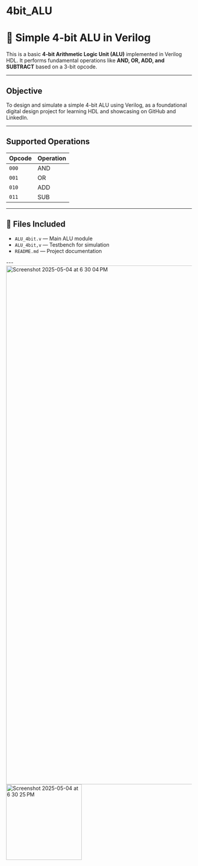 # 4bit_ALU

# 🔢 Simple 4-bit ALU in Verilog

This is a basic **4-bit Arithmetic Logic Unit (ALU)** implemented in Verilog HDL. It performs fundamental operations like **AND, OR, ADD, and SUBTRACT** based on a 3-bit opcode.

---

## Objective

To design and simulate a simple 4-bit ALU using Verilog, as a foundational digital design project for learning HDL and showcasing on GitHub and LinkedIn.

---

## Supported Operations

| Opcode | Operation |
|--------|-----------|
| `000`  | AND       |
| `001`  | OR        |
| `010`  | ADD       |
| `011`  | SUB       |

---

## 🧾 Files Included

- `ALU_4bit.v` — Main ALU module
- `ALU_4bit,v` — Testbench for simulation
- `README.md` — Project documentation

---<img width="1407" alt="Screenshot 2025-05-04 at 6 30 04 PM" src="https://github.com/user-attachments/assets/3c88e64e-fe3a-4cd2-80c1-46de91c84d1a" />
<img width="205" alt="Screenshot 2025-05-04 at 6 30 25 PM" src="https://github.com/user-attachments/assets/06b219bd-ed15-4f8d-84a9-627c0bb8632b" />


